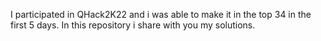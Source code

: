 I participated in QHack2K22 and i was  able to make it in the top 34 in the first 5 days.
In this repository i share with you my solutions.
